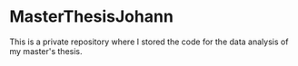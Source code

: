 # MasterThesisJohann
This is a private repository where I stored the code for the data analysis of my master's thesis.
